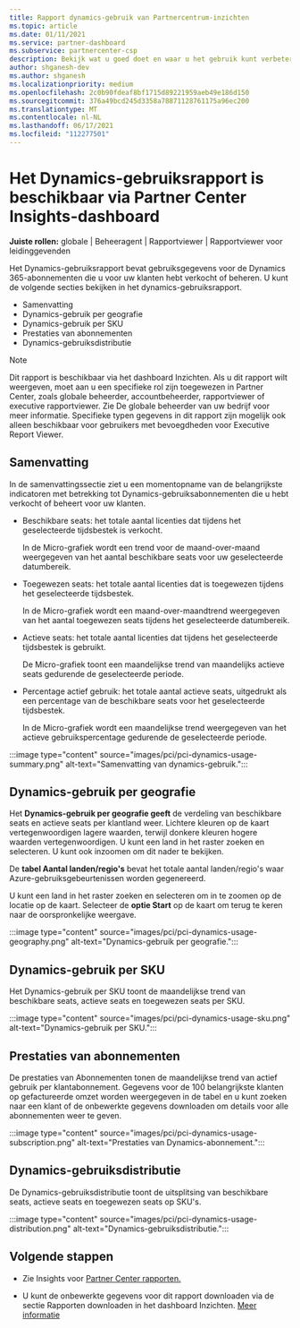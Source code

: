 ```yaml
---
title: Rapport dynamics-gebruik van Partnercentrum-inzichten
ms.topic: article
ms.date: 01/11/2021
ms.service: partner-dashboard
ms.subservice: partnercenter-csp
description: Bekijk wat u goed doet en waar u het gebruik kunt verbeteren van Dynamics-abonnementen die u voor uw klanten verkoopt of beheert.
author: shganesh-dev
ms.author: shganesh
ms.localizationpriority: medium
ms.openlocfilehash: 2c0b90fdeaf8bf1715d89221959aeb49e186d150
ms.sourcegitcommit: 376a49bcd245d3358a78871128761175a96ec200
ms.translationtype: MT
ms.contentlocale: nl-NL
ms.lasthandoff: 06/17/2021
ms.locfileid: "112277501"
---
```

# <a name="dynamics-usage-report-available-from-the-partner-center-insights-dashboard"></a>Het Dynamics-gebruiksrapport is beschikbaar via Partner Center Insights-dashboard

**Juiste rollen:** globale | Beheeragent | Rapportviewer | Rapportviewer voor leidinggevenden

Het Dynamics-gebruiksrapport bevat gebruiksgegevens voor de Dynamics 365-abonnementen die u voor uw klanten hebt verkocht of beheren. U kunt de volgende secties bekijken in het dynamics-gebruiksrapport.

- Samenvatting
- Dynamics-gebruik per geografie
- Dynamics-gebruik per SKU
- Prestaties van abonnementen
- Dynamics-gebruiksdistributie

 > [!NOTE]
 > Dit rapport is beschikbaar via het dashboard Inzichten. Als u dit rapport wilt weergeven, moet aan u een specifieke rol zijn toegewezen in Partner Center, zoals globale beheerder, accountbeheerder, rapportviewer of executive rapportviewer. Zie De globale beheerder van uw bedrijf voor meer informatie. Specifieke typen gegevens in dit rapport zijn mogelijk ook alleen beschikbaar voor gebruikers met bevoegdheden voor Executive Report Viewer.

## <a name="summary"></a>Samenvatting

In de samenvattingssectie ziet u een momentopname van de belangrijkste indicatoren met betrekking tot Dynamics-gebruiksabonnementen die u hebt verkocht of beheert voor uw klanten.  

- Beschikbare seats: het totale aantal licenties dat tijdens het geselecteerde tijdsbestek is verkocht.

   In de Micro-grafiek wordt een trend voor de maand-over-maand weergegeven van het aantal beschikbare seats voor uw geselecteerde datumbereik.

- Toegewezen seats: het totale aantal licenties dat is toegewezen tijdens het geselecteerde tijdsbestek.

   In de Micro-grafiek wordt een maand-over-maandtrend weergegeven van het aantal toegewezen seats tijdens het geselecteerde datumbereik.

- Actieve seats: het totale aantal licenties dat tijdens het geselecteerde tijdsbestek is gebruikt. 

   De Micro-grafiek toont een maandelijkse trend van maandelijks actieve seats gedurende de geselecteerde periode.

- Percentage actief gebruik: het totale aantal actieve seats, uitgedrukt als een percentage van de beschikbare seats voor het geselecteerde tijdsbestek. 

   In de Micro-grafiek wordt een maandelijkse trend weergegeven van het actieve gebruikspercentage gedurende de geselecteerde periode.

:::image type="content" source="images/pci/pci-dynamics-usage-summary.png" alt-text="Samenvatting van dynamics-gebruik.":::

## <a name="dynamics-usage-by-geography"></a>Dynamics-gebruik per geografie

Het **Dynamics-gebruik per geografie geeft** de verdeling van beschikbare seats en actieve seats per klantland weer. Lichtere kleuren op de kaart vertegenwoordigen lagere waarden, terwijl donkere kleuren hogere waarden vertegenwoordigen. U kunt een land in het raster zoeken en selecteren. U kunt ook inzoomen om dit nader te bekijken.

De **tabel Aantal landen/regio's** bevat het totale aantal landen/regio's waar Azure-gebruiksgebeurtenissen worden gegenereerd.

U kunt een land in het raster zoeken en selecteren om in te zoomen op de locatie op de kaart. Selecteer de **optie Start** op de kaart om terug te keren naar de oorspronkelijke weergave.

:::image type="content" source="images/pci/pci-dynamics-usage-geography.png" alt-text="Dynamics-gebruik per geografie.":::

## <a name="dynamics-usage-by-sku"></a>Dynamics-gebruik per SKU

Het Dynamics-gebruik per SKU toont de maandelijkse trend van beschikbare seats, actieve seats en toegewezen seats per SKU.

:::image type="content" source="images/pci/pci-dynamics-usage-sku.png" alt-text="Dynamics-gebruik per SKU.":::

## <a name="subscriptions-performance"></a>Prestaties van abonnementen

De prestaties van Abonnementen tonen de maandelijkse trend van actief gebruik per klantabonnement. Gegevens voor de 100 belangrijkste klanten op gefactureerde omzet worden weergegeven in de tabel en u kunt zoeken naar een klant of de onbewerkte gegevens downloaden om details voor alle abonnementen weer te geven.

:::image type="content" source="images/pci/pci-dynamics-usage-subscription.png" alt-text="Prestaties van Dynamics-abonnement.":::

## <a name="dynamics-usage-distribution"></a>Dynamics-gebruiksdistributie

De Dynamics-gebruiksdistributie toont de uitsplitsing van beschikbare seats, actieve seats en toegewezen seats op SKU's.

:::image type="content" source="images/pci/pci-dynamics-usage-distribution.png" alt-text="Dynamics-gebruiksdistributie.":::

## <a name="next-steps"></a>Volgende stappen

- Zie Insights voor [Partner Center rapporten.](partner-center-insights.md)

- U kunt de onbewerkte gegevens voor dit rapport downloaden via de sectie Rapporten downloaden in het dashboard Inzichten. [Meer informatie](pci-download-reports.md) 
